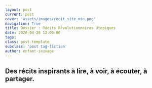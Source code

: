 ```yaml
---
layout: post
current: post
cover: 'assets/images/recit_site_min.png'
navigation: True
title: Dossier : Récits Rêvolutionnaires Utopiques
date: 2020-04-28 12:00:00
tags:
class: post-template
subclass: 'post tag-fiction'
author: enfant-sauvage
---
```


## Des récits inspirants à lire, à voir, à écouter, à partager.
